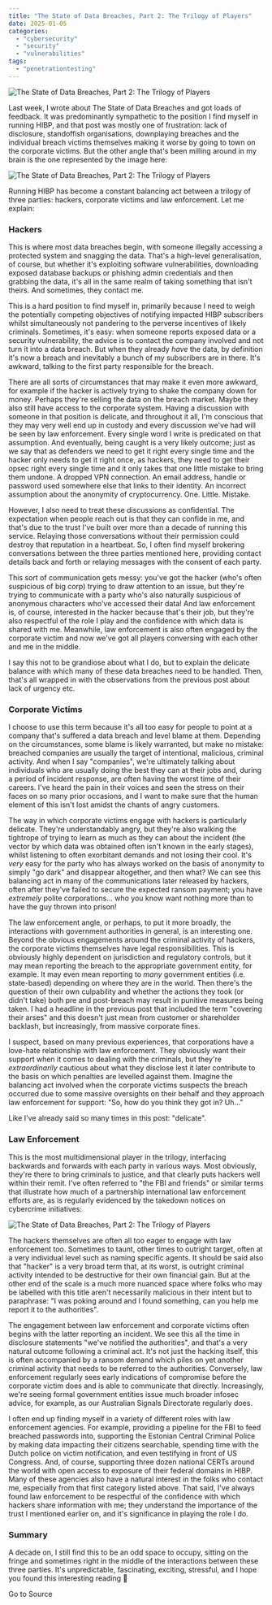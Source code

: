 ```yaml
---
title: "The State of Data Breaches, Part 2: The Trilogy of Players"
date: 2025-01-05
categories: 
  - "cybersecurity"
  - "security"
  - "vulnerabilities"
tags: 
  - "penetrationtesting"
---
```


![The State of Data Breaches, Part 2: The Trilogy of Players](https://www.troyhunt.com/content/images/2024/06/ezgif-7-1be934c9f0.jpg)

Last week, I wrote about The State of Data Breaches and got loads of feedback. It was predominantly sympathetic to the position I find myself in running HIBP, and that post was mostly one of frustration: lack of disclosure, standoffish organisations, downplaying breaches and the individual breach victims themselves making it worse by going to town on the corporate victims. But the other angle that's been milling around in my brain is the one represented by the image here:

![The State of Data Breaches, Part 2: The Trilogy of Players](https://www.troyhunt.com/content/images/2024/06/ezgif-7-1be934c9f0.jpg)

Running HIBP has become a constant balancing act between a trilogy of three parties: hackers, corporate victims and law enforcement. Let me explain:

### Hackers

This is where most data breaches begin, with someone illegally accessing a protected system and snagging the data. That's a high-level generalisation, of course, but whether it's exploiting software vulnerabilities, downloading exposed database backups or phishing admin credentials and then grabbing the data, it's all in the same realm of taking something that isn't theirs. And sometimes, they contact me.

This is a hard position to find myself in, primarily because I need to weigh the potentially competing objectives of notifying impacted HIBP subscribers whilst simultaneously not pandering to the perverse incentives of likely criminals. Sometimes, it's easy: when someone reports exposed data or a security vulnerability, the advice is to contact the company involved and not turn it into a data breach. But when they already _have_ the data, by definition it's now a breach and inevitably a bunch of my subscribers are in there. It's awkward, talking to the first party responsible for the breach.

There are all sorts of circumstances that may make it even more awkward, for example if the hacker is actively trying to shake the company down for money. Perhaps they're selling the data on the breach market. Maybe they also still have access to the corporate system. Having a discussion with someone in that position is delicate, and throughout it all, I'm conscious that they may very well end up in custody and every discussion we've had will be seen by law enforcement. Every single word I write is predicated on that assumption. And eventually, being caught is a very likely outcome; just as we say that as defenders we need to get it right every single time and the hacker only needs to get it right once, as hackers, they need to get their opsec right every single time and it only takes that one little mistake to bring them undone. A dropped VPN connection. An email address, handle or password used somewhere else that links to their identity. An incorrect assumption about the anonymity of cryptocurrency. One. Little. Mistake.

However, I also need to treat these discussions as confidential. The expectation when people reach out is that they can confide in me, and that's due to the trust I've built over more than a decade of running this service. Relaying those conversations without their permission could destroy that reputation in a heartbeat. So, I often find myself brokering conversations between the three parties mentioned here, providing contact details back and forth or relaying messages with the consent of each party.

This sort of communication gets messy: you've got the hacker (who's often suspicious of big corp) trying to draw attention to an issue, but they're trying to communicate with a party who's also naturally suspicious of anonymous characters who've accessed their data! And law enforcement is, of course, interested in the hacker because that's their job, but they're also respectful of the role I play and the confidence with which data is shared with me. Meanwhile, law enforcement is also often engaged by the corporate victim and now we've got all players conversing with each other and me in the middle.

I say this not to be grandiose about what I do, but to explain the delicate balance with which many of these data breaches need to be handled. Then, that's all wrapped in with the observations from the previous post about lack of urgency etc.

### Corporate Victims

I choose to use this term because it's all too easy for people to point at a company that's suffered a data breach and level blame at them. Depending on the circumstances, some blame is likely warranted, but make no mistake: breached companies are usually the target of intentional, malicious, criminal activity. And when I say "companies", we're ultimately talking about individuals who are usually doing the best they can at their jobs and, during a period of incident response, are often having the worst time of their careers. I've heard the pain in their voices and seen the stress on their faces on so many prior occasions, and I want to make sure that the human element of this isn't lost amidst the chants of angry customers.

The way in which corporate victims engage with hackers is particularly delicate. They're understandably angry, but they're also walking the tightrope of trying to learn as much as they can about the incident (the vector by which data was obtained often isn't known in the early stages), whilst listening to often exorbitant demands and not losing their cool. It's _very_ easy for the party who has always worked on the basis of anonymity to simply "go dark" and disappear altogether, and then what? We can see this balancing act in many of the communications later released by hackers, often after they've failed to secure the expected ransom payment; you have _extremely_ polite corporations... who you know want nothing more than to have the guy thrown into prison!

The law enforcement angle, or perhaps, to put it more broadly, the interactions with government authorities in general, is an interesting one. Beyond the obvious engagements around the criminal activity of hackers, the corporate victims themselves have legal responsibilities. This is obviously highly dependent on jurisdiction and regulatory controls, but it may mean reporting the breach to the appropriate government entity, for example. It may even mean reporting to _many_ government entities (i.e. state-based) depending on where they are in the world. Then there's the question of their own culpability and whether the actions they took (or didn't take) both pre and post-breach may result in punitive measures being taken. I had a headline in the previous post that included the term "covering their arses" and this doesn't just mean from customer or shareholder backlash, but increasingly, from massive corporate fines.

I suspect, based on many previous experiences, that corporations have a love-hate relationship with law enforcement. They obviously want their support when it comes to dealing with the criminals, but they're _extraordinarily_ cautious about what they disclose lest it later contribute to the basis on which penalties are levelled against them. Imagine the balancing act involved when the corporate victims suspects the breach occurred due to some massive oversights on their behalf and they approach law enforcement for support: "So, how do you think they got in? Uh..."

Like I've already said so many times in this post: "delicate".

### Law Enforcement

This is the most multidimensional player in the trilogy, interfacing backwards and forwards with each party in various ways. Most obviously, they're there to bring criminals to justice, and that clearly puts hackers well within their remit. I've often referred to "the FBI and friends" or similar terms that illustrate how much of a partnership international law enforcement efforts are, as is regularly evidenced by the takedown notices on cybercrime initiatives:

![The State of Data Breaches, Part 2: The Trilogy of Players](https://www.troyhunt.com/content/images/2024/06/breached_seized.jpg)

The hackers themselves are often all too eager to engage with law enforcement too. Sometimes to taunt, other times to outright target, often at a very individual level such as naming specific agents. It should be said also that "hacker" is a very broad term that, at its worst, is outright criminal activity intended to be destructive for their own financial gain. But at the other end of the scale is a much more nuanced space where folks who may be labelled with this title aren't necessarily malicious in their intent but to paraphrase: "I was poking around and I found something, can you help me report it to the authorities".

The engagement between law enforcement and corporate victims often begins with the latter reporting an incident. We see this all the time in disclosure statements "we've notified the authorities", and that's a very natural outcome following a criminal act. It's not just the hacking itself, this is often accompanied by a ransom demand which piles on yet another criminal activity that needs to be referred to the authorities. Conversely, law enforcement regularly sees early indications of compromise before the corporate victim does and is able to communicate that directly. Increasingly, we're seeing formal government entities issue much broader infosec advice, for example, as our Australian Signals Directorate regularly does.

I often end up finding myself in a variety of different roles with law enforcement agencies. For example, providing a pipeline for the FBI to feed breached passwords into, supporting the Estonian Central Criminal Police by making data impacting their citizens searchable, spending time with the Dutch police on victim notification, and even testifying in front of US Congress. And, of course, supporting three dozen national CERTs around the world with open access to exposure of their federal domains in HIBP. Many of these agencies also have a natural interest in the folks who contact me, especially from that first category listed above. That said, I've always found law enforcement to be respectful of the confidence with which hackers share information with me; they understand the importance of the trust I mentioned earlier on, and it's significance in playing the role I do.

### Summary

A decade on, I still find this to be an odd space to occupy, sitting on the fringe and sometimes right in the middle of the interactions between these three parties. It's unpredictable, fascinating, exciting, stressful, and I hope you found this interesting reading 🙂

Go to Source
